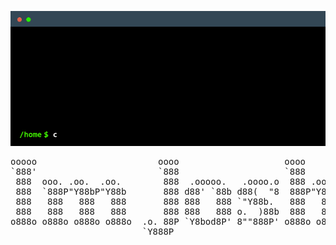 <p align="center"><img src="cowsay.gif" /></p>


<p align="center"><pre>
ooooo                       oooo                    oooo                        
`888'                       `888                    `888                        
 888  ooo. .oo.  .oo.        888  .ooooo.   .oooo.o  888 .oo.                   
 888  `888P"Y88bP"Y88b       888 d88' `88b d88(  "8  888P"Y88b                  
 888   888   888   888       888 888   888 `"Y88b.   888   888                  
 888   888   888   888       888 888   888 o.  )88b  888   888   .o. .o. .o. 
o888o o888o o888o o888o  .o. 88P `Y8bod8P' 8""888P' o888o o888o  Y8P Y8P Y8P 
                         `Y888P                                                 
</pre></p>

<!--
**joshuahamlet/joshuahamlet** is a ✨ _special_ ✨ repository because its `README.md` (this file) appears on your GitHub profile.

Here are some ideas to get you started:

- 🔭 I’m currently working on ...
- 🌱 I’m currently learning ...
- 👯 I’m looking to collaborate on ...
- 🤔 I’m looking for help with ...
- 💬 Ask me about ...
- 📫 How to reach me: ...
- 😄 Pronouns: ...
- ⚡ Fun fact: ...
-->
